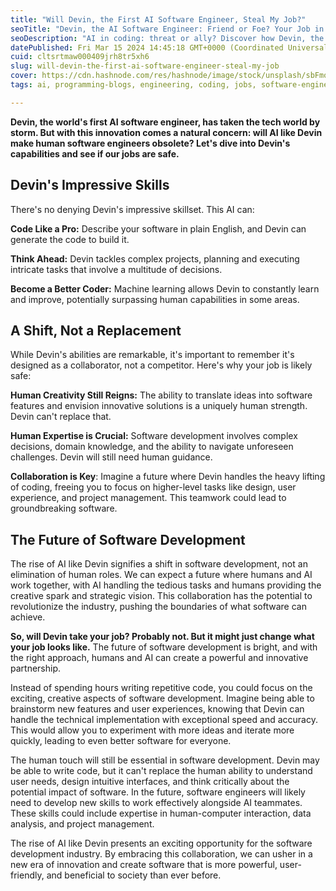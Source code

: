 ```yaml
---
title: "Will Devin, the First AI Software Engineer, Steal My Job?"
seoTitle: "Devin, the AI Software Engineer: Friend or Foe? Your Job in the Future"
seoDescription: "AI in coding: threat or ally? Discover how Devin, the AI software engineer, can boost your skills and the future of software development."
datePublished: Fri Mar 15 2024 14:45:18 GMT+0000 (Coordinated Universal Time)
cuid: cltsrtmaw000409jrh8tr5xh6
slug: will-devin-the-first-ai-software-engineer-steal-my-job
cover: https://cdn.hashnode.com/res/hashnode/image/stock/unsplash/sbFmoKBK7jU/upload/968fcd5ffa4381f213d465a14ec126ea.jpeg
tags: ai, programming-blogs, engineering, coding, jobs, software-engineer, future-of-ai, futureofwork

---
```


**Devin, the world's first AI software engineer, has taken the tech world by storm. But with this innovation comes a natural concern: will AI like Devin make human software engineers obsolete? Let's dive into Devin's capabilities and see if our jobs are safe.**

## Devin's Impressive Skills

There's no denying Devin's impressive skillset. This AI can:

**Code Like a Pro:** Describe your software in plain English, and Devin can generate the code to build it.

**Think Ahead:** Devin tackles complex projects, planning and executing intricate tasks that involve a multitude of decisions.

**Become a Better Coder:** Machine learning allows Devin to constantly learn and improve, potentially surpassing human capabilities in some areas.

## A Shift, Not a Replacement

While Devin's abilities are remarkable, it's important to remember it's designed as a collaborator, not a competitor. Here's why your job is likely safe:

**Human Creativity Still Reigns:** The ability to translate ideas into software features and envision innovative solutions is a uniquely human strength. Devin can't replace that.

**Human Expertise is Crucial:** Software development involves complex decisions, domain knowledge, and the ability to navigate unforeseen challenges. Devin will still need human guidance.

**Collaboration is Key**: Imagine a future where Devin handles the heavy lifting of coding, freeing you to focus on higher-level tasks like design, user experience, and project management. This teamwork could lead to groundbreaking software.

## The Future of Software Development

The rise of AI like Devin signifies a shift in software development, not an elimination of human roles. We can expect a future where humans and AI work together, with AI handling the tedious tasks and humans providing the creative spark and strategic vision. This collaboration has the potential to revolutionize the industry, pushing the boundaries of what software can achieve.

**So, will Devin take your job? Probably not. But it might just change what your job looks like.** The future of software development is bright, and with the right approach, humans and AI can create a powerful and innovative partnership.

Instead of spending hours writing repetitive code, you could focus on the exciting, creative aspects of software development. Imagine being able to brainstorm new features and user experiences, knowing that Devin can handle the technical implementation with exceptional speed and accuracy. This would allow you to experiment with more ideas and iterate more quickly, leading to even better software for everyone.

The human touch will still be essential in software development. Devin may be able to write code, but it can't replace the human ability to understand user needs, design intuitive interfaces, and think critically about the potential impact of software. In the future, software engineers will likely need to develop new skills to work effectively alongside AI teammates. These skills could include expertise in human-computer interaction, data analysis, and project management.

The rise of AI like Devin presents an exciting opportunity for the software development industry. By embracing this collaboration, we can usher in a new era of innovation and create software that is more powerful, user-friendly, and beneficial to society than ever before.